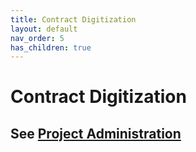 ```yaml
---
title: Contract Digitization
layout: default
nav_order: 5
has_children: true
---
```

# Contract Digitization

## See [Project Administration](https://github.com/NYPL/ami-preservation/wiki/Project-Administration )                                                                                                                                                                                                                                                                                                                                                                                                                                                                                                                                                                                                                                                                                                                                                                                                                                                                                                                                                                                                                                                                                                                                                                                                                                                                                                                                                                                                                                   
